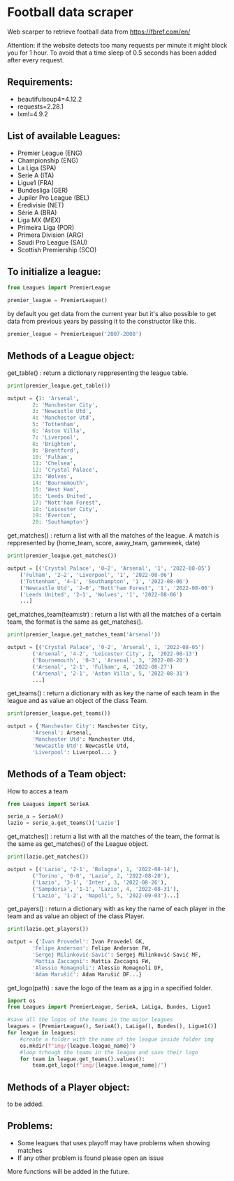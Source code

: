 # Football data scraper
Web scarper to retrieve football data from https://fbref.com/en/

Attention: if the website detects too many requests per minute it might block you for 1 hour. To avoid that a time sleep of 0.5 seconds has been added after every request.



## Requirements:
-   beautifulsoup4=4.12.2
-   requests=2.28.1
-   lxml=4.9.2

## List of available Leagues:
-   Premier League (ENG)
-   Championship (ENG)
-   La Liga (SPA)
-   Serie A (ITA)
-   Ligue1 (FRA)
-   Bundesliga (GER)
-   Jupiler Pro League (BEL)
-   Eredivisie (NET)
-   Série A (BRA)
-   Liga MX (MEX)
-   Primeira Liga (POR)
-   Primera Division (ARG)
-   Saudi Pro League (SAU)
-   Scottish Premiership (SCO)


## To initialize a league:
```py
from Leagues import PremierLeague

premier_league = PremierLeague()
```
by default you get data from the current year but it's also possible to get data from previous years by passing it to the constructor like this. 

```py
premier_league = PremierLeague('2007-2008')
```

## Methods of a League object:
get_table() : return a dictionary reppresenting the league table.
```py
print(premier_league.get_table())

output = {1: 'Arsenal', 
        2: 'Manchester City', 
        3: 'Newcastle Utd', 
        4: 'Manchester Utd', 
        5: 'Tottenham', 
        6: 'Aston Villa', 
        7: 'Liverpool', 
        8: 'Brighton', 
        9: 'Brentford', 
        10: 'Fulham', 
        11: 'Chelsea', 
        12: 'Crystal Palace', 
        13: 'Wolves', 
        14: 'Bournemouth', 
        15: 'West Ham', 
        16: 'Leeds United', 
        17: "Nott'ham Forest", 
        18: 'Leicester City',
        19: 'Everton', 
        20: 'Southampton'}
```
get_matches() : return a list with all the matches of the league. A match is reppresented by (home_team, score, away_team, gameweek, date)

```py
print(premier_league.get_matches())

output = [('Crystal Palace', '0–2', 'Arsenal', '1', '2022-08-05')
    ('Fulham', '2–2', 'Liverpool', '1', '2022-08-06')
    ('Tottenham', '4–1', 'Southampton', '1', '2022-08-06')
    ('Newcastle Utd', '2–0', "Nott'ham Forest", '1', '2022-08-06')
    ('Leeds United', '2–1', 'Wolves', '1', '2022-08-06')
    ...]
```
get_matches_team(team:str) : return a list with all the matches of a certain team, the format is the same as get_matches().
```py
print(premier_league.get_matches_team('Arsenal'))

output = [('Crystal Palace', '0-2', 'Arsenal', 1, '2022-08-05')
        ('Arsenal', '4-2', 'Leicester City', 2, '2022-08-13')
        ('Bournemouth', '0-3', 'Arsenal', 3, '2022-08-20')
        ('Arsenal', '2-1', 'Fulham', 4, '2022-08-27')
        ('Arsenal', '2-1', 'Aston Villa', 5, '2022-08-31')
        ...]
```
get_teams() : return a dictionary with as key the name of each team in the league and as value an object of the class Team.
```py
print(premier_league.get_teams())

output = {'Manchester City': Manchester City, 
        'Arsenal': Arsenal, 
        'Manchester Utd': Manchester Utd, 
        'Newcastle Utd': Newcastle Utd, 
        'Liverpool': Liverpool... }
```

## Methods of a Team object:
How to acces a team
```py
from Leagues import SerieA

serie_a = SerieA()
lazio = serie_a.get_teams()['Lazio']
```
get_matches() : return a list with all the matches of the team, the format is the same as get_matches() of the League object.
```py
print(lazio.get_matches())

output = [('Lazio', '2-1', 'Bologna', 1, '2022-08-14'),
        ('Torino', '0-0', 'Lazio', 2, '2022-08-20'), 
        ('Lazio', '3-1', 'Inter', 3, '2022-08-26'), 
        ('Sampdoria', '1-1', 'Lazio', 4, '2022-08-31'), 
        ('Lazio', '1-2', 'Napoli', 5, '2022-09-03')...]
```
get_payers() : return a dictionary with as key the name of each player in the team and as value an object of the class Player.
```py
print(lazio.get_players())

output = {'Ivan Provedel': Ivan Provedel GK, 
        'Felipe Anderson': Felipe Anderson FW, 
        'Sergej Milinković-Savić': Sergej Milinković-Savić MF, 
        'Mattia Zaccagni': Mattia Zaccagni FW, 
        'Alessio Romagnoli': Alessio Romagnoli DF, 
        'Adam Marušić': Adam Marušić DF...}
```
get_logo(path) : save the logo of the team as a jpg in a specified folder.
```py
import os
from Leagues import PremierLeague, SerieA, LaLiga, Bundes, Ligue1

#save all the logos of the teams in the major leagues
leagues = [PremierLeague(), SerieA(), LaLiga(), Bundes(), Ligue1()]
for league in leagues:
    #create a folder with the name of the league inside folder img
    os.mkdir(f"img/{league.league_name}")
    #loop trhough the teams in the league and save their logo
    for team in league.get_teams().values():
        team.get_logo(f"img/{league.league_name}/")
```
## Methods of a Player object:
to be added.

## Problems:
- Some leagues that uses playoff may have problems when showing matches 
- If any other problem is found please open an issue


More functions will be added in the future.

